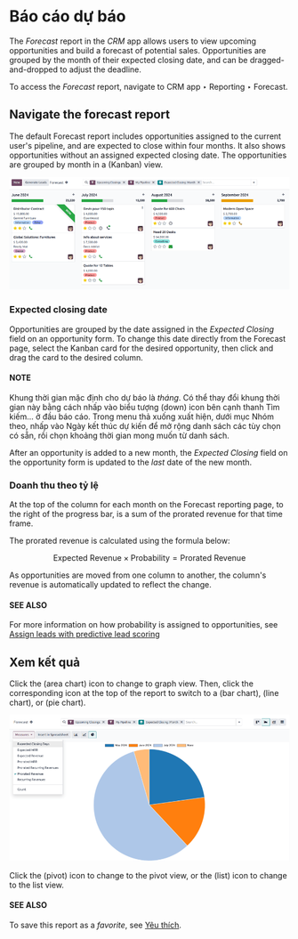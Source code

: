 # Báo cáo dự báo

The *Forecast* report in the *CRM* app allows users to view upcoming opportunities and build a
forecast of potential sales. Opportunities are grouped by the month of their expected closing date,
and can be dragged-and-dropped to adjust the deadline.

To access the *Forecast* report, navigate to CRM app ‣ Reporting ‣ Forecast.

## Navigate the forecast report

The default Forecast report includes opportunities assigned to the current user's
pipeline, and are expected to close within four months. It also shows opportunities without an
assigned expected closing date. The opportunities are grouped by month in a <i class="oi oi-view-kanban"></i>
(Kanban) view.

![A sample version of the Forecast report in the CRM app.](forecast_report/sample-report.png)

### Expected closing date

Opportunities are grouped by the date assigned in the *Expected Closing* field on an opportunity
form. To change this date directly from the Forecast page, select the Kanban card for
the desired opportunity, then click and drag the card to the desired column.

#### NOTE
Khung thời gian mặc định cho dự báo là *tháng*. Có thể thay đổi khung thời gian này bằng cách nhấp vào biểu tượng <i class="fa fa-caret-down"></i> (down) icon bên cạnh thanh Tìm kiếm... ở đầu báo cáo. Trong menu thả xuống xuất hiện, dưới mục Nhóm theo, nhấp vào Ngày kết thúc dự kiến để mở rộng danh sách các tùy chọn có sẵn, rồi chọn khoảng thời gian mong muốn từ danh sách.

After an opportunity is added to a new month, the *Expected Closing* field on the opportunity form
is updated to the *last* date of the new month.

### Doanh thu theo tỷ lệ

At the top of the column for each month on the Forecast reporting page, to the right of
the progress bar, is a sum of the prorated revenue for that time frame.

The prorated revenue is calculated using the formula below:

$$
\text{Expected Revenue} \times \text{Probability} = \text{Prorated Revenue}
$$

As opportunities are moved from one column to another, the column's revenue is automatically updated
to reflect the change.

#### SEE ALSO
For more information on how probability is assigned to opportunities, see
[Assign leads with predictive lead scoring](../track_leads/lead_scoring.md)

## Xem kết quả

Click the <i class="fa fa-area-chart"></i> (area chart) icon to change to graph view. Then, click
the corresponding icon at the top of the report to switch to a <i class="fa fa-bar-chart"></i> (bar
chart), <i class="fa fa-line-chart"></i> (line chart), or <i class="fa fa-pie-chart"></i> (pie
chart).

![A pie chart view of the Forecast report.](forecast_report/pie-chart-view.png)

Click the <i class="oi oi-view-pivot"></i> (pivot) icon to change to the pivot view, or the <i class="oi oi-view-list"></i> (list) icon to change to the list view.

#### SEE ALSO
To save this report as a *favorite*, see [Yêu thích](../../../essentials/search.md#search-favorites).
